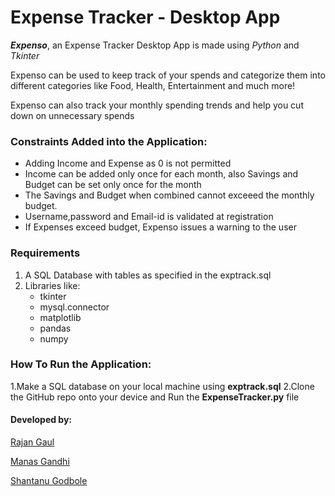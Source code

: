 # Expense Tracker - Desktop App


*__Expenso__*, an Expense Tracker Desktop App is made using *Python* and *Tkinter*

Expenso can be used to keep track of your spends and categorize them into different categories like Food, Health, Entertainment and much more!

Expenso can also track your monthly spending trends and help you cut down on unnecessary spends

### Constraints Added into the Application:

* Adding Income and Expense as 0 is not permitted
* Income can be added only once for each month, also Savings and Budget can be set only once for the month
* The Savings and Budget when combined cannot exceeed the monthly budget.
* Username,password and Email-id is validated at registration
* If Expenses exceed budget, Expenso issues a warning to the user

### Requirements

1. A SQL Database with tables as specified in the exptrack.sql 
2. Libraries like:   
      * tkinter
      * mysql.connector
      * matplotlib 
      * pandas
      * numpy

### How To Run the Application:
1.Make a SQL database on your local machine using **exptrack.sql**
2.Clone the GitHub repo onto your device and Run the **ExpenseTracker.py** file 

#### Developed by:

[Rajan Gaul](https://github.com/mahanvyakti)

[Manas Gandhi](https://github.com/gandhiboys)

[Shantanu Godbole](https://github.com/shantanugodbole)


